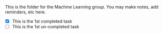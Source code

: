 This is the folder for the Machine Learning group. You may make notes, add reminders, etc here. 

- [x] This is the 1st completed task
- [ ] This is the 1st un-completed task
